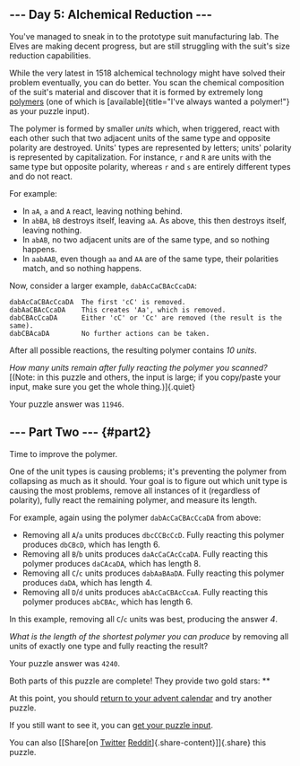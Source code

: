 --- Day 5: Alchemical Reduction ---
-----------------------------------

You've managed to sneak in to the prototype suit manufacturing lab. The
Elves are making decent progress, but are still struggling with the
suit's size reduction capabilities.

While the very latest in 1518 alchemical technology might have solved
their problem eventually, you can do better. You scan the chemical
composition of the suit's material and discover that it is formed by
extremely long [polymers](https://en.wikipedia.org/wiki/Polymer) (one of
which is [available]{title="I've always wanted a polymer!"} as your
puzzle input).

The polymer is formed by smaller *units* which, when triggered, react
with each other such that two adjacent units of the same type and
opposite polarity are destroyed. Units' types are represented by
letters; units' polarity is represented by capitalization. For instance,
`r` and `R` are units with the same type but opposite polarity, whereas
`r` and `s` are entirely different types and do not react.

For example:

-   In `aA`, `a` and `A` react, leaving nothing behind.
-   In `abBA`, `bB` destroys itself, leaving `aA`. As above, this then
    destroys itself, leaving nothing.
-   In `abAB`, no two adjacent units are of the same type, and so
    nothing happens.
-   In `aabAAB`, even though `aa` and `AA` are of the same type, their
    polarities match, and so nothing happens.

Now, consider a larger example, `dabAcCaCBAcCcaDA`:

    dabAcCaCBAcCcaDA  The first 'cC' is removed.
    dabAaCBAcCcaDA    This creates 'Aa', which is removed.
    dabCBAcCcaDA      Either 'cC' or 'Cc' are removed (the result is the same).
    dabCBAcaDA        No further actions can be taken.

After all possible reactions, the resulting polymer contains *10 units*.

*How many units remain after fully reacting the polymer you scanned?*
[(Note: in this puzzle and others, the input is large; if you copy/paste
your input, make sure you get the whole thing.)]{.quiet}

Your puzzle answer was `11946`.

--- Part Two --- {#part2}
----------------

Time to improve the polymer.

One of the unit types is causing problems; it's preventing the polymer
from collapsing as much as it should. Your goal is to figure out which
unit type is causing the most problems, remove all instances of it
(regardless of polarity), fully react the remaining polymer, and measure
its length.

For example, again using the polymer `dabAcCaCBAcCcaDA` from above:

-   Removing all `A`/`a` units produces `dbcCCBcCcD`. Fully reacting
    this polymer produces `dbCBcD`, which has length 6.
-   Removing all `B`/`b` units produces `daAcCaCAcCcaDA`. Fully reacting
    this polymer produces `daCAcaDA`, which has length 8.
-   Removing all `C`/`c` units produces `dabAaBAaDA`. Fully reacting
    this polymer produces `daDA`, which has length 4.
-   Removing all `D`/`d` units produces `abAcCaCBAcCcaA`. Fully reacting
    this polymer produces `abCBAc`, which has length 6.

In this example, removing all `C`/`c` units was best, producing the
answer *4*.

*What is the length of the shortest polymer you can produce* by removing
all units of exactly one type and fully reacting the result?

Your puzzle answer was `4240`.

Both parts of this puzzle are complete! They provide two gold stars:
\*\*

At this point, you should [return to your advent calendar](/2018) and
try another puzzle.

If you still want to see it, you can [get your puzzle input](5/input).

You can also [\[Share[on
[Twitter](https://twitter.com/intent/tweet?text=I%27ve+completed+%22Alchemical+Reduction%22+%2D+Day+5+%2D+Advent+of+Code+2018&url=https%3A%2F%2Fadventofcode%2Ecom%2F2018%2Fday%2F5&related=ericwastl&hashtags=AdventOfCode)
[Reddit](http://www.reddit.com/submit?url=https%3A%2F%2Fadventofcode%2Ecom%2F2018%2Fday%2F5&title=I%27ve+completed+%22Alchemical+Reduction%22+%2D+Day+5+%2D+Advent+of+Code+2018)]{.share-content}\]]{.share}
this puzzle.
